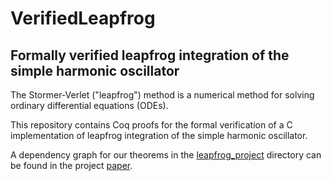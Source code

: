 # VerifiedLeapfrog

## Formally verified leapfrog integration of the simple harmonic oscillator

The Stormer-Verlet ("leapfrog") method is a numerical method for solving ordinary differential equations (ODEs). 

This repository contains Coq proofs for the formal verification of a C implementation of leapfrog integration of the simple harmonic oscillator. 

A dependency graph for our theorems in the [leapfrog_project](https://github.com/VeriNum/VerifiedLeapfrog/tree/main/leapfrog_project) directory can be found in the project [paper](https://github.com/VeriNum/VerifiedLeapfrog). 
